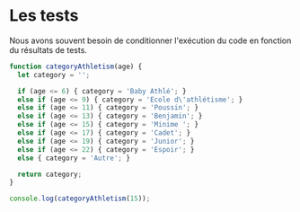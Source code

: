 # Les tests

Nous avons souvent besoin de conditionner l'exécution du code en fonction du résultats de tests.

```javascript runnable
function categoryAthletism(age) {
  let category = '';

  if (age <= 6) { category = 'Baby Athlé'; }
  else if (age <= 9) { category = 'Ecole d\'athlétisme'; }
  else if (age <= 11) { category = 'Poussin'; }
  else if (age <= 13) { category = 'Benjamin'; }
  else if (age <= 15) { category = 'Minime '; }
  else if (age <= 17) { category = 'Cadet'; }
  else if (age <= 19) { category = 'Junior'; }
  else if (age <= 22) { category = 'Espoir'; }
  else { category = 'Autre'; }

  return category;
}

console.log(categoryAthletism(15));
```
